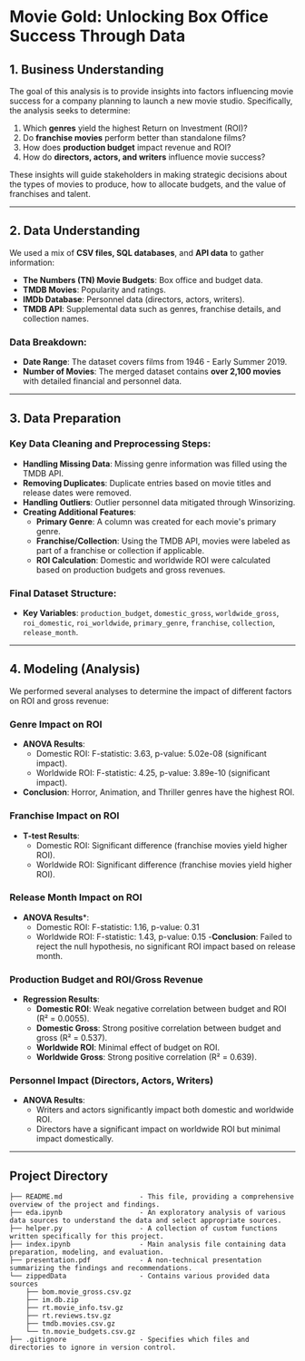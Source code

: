 # Movie Gold: Unlocking Box Office Success Through Data

## 1. Business Understanding
The goal of this analysis is to provide insights into factors influencing movie success for a company planning to launch a new movie studio. Specifically, the analysis seeks to determine:
1. Which **genres** yield the highest Return on Investment (ROI)?
2. Do **franchise movies** perform better than standalone films?
3. How does **production budget** impact revenue and ROI?
4. How do **directors, actors, and writers** influence movie success?

These insights will guide stakeholders in making strategic decisions about the types of movies to produce, how to allocate budgets, and the value of franchises and talent.

---

## 2. Data Understanding
We used a mix of **CSV files, SQL databases**, and **API data** to gather information:
- **The Numbers (TN) Movie Budgets**: Box office and budget data.
- **TMDB Movies**: Popularity and ratings.
- **IMDb Database**: Personnel data (directors, actors, writers).
- **TMDB API**: Supplemental data such as genres, franchise details, and collection names.

### Data Breakdown:
- **Date Range**: The dataset covers films from 1946 - Early Summer 2019.
- **Number of Movies**: The merged dataset contains **over 2,100 movies** with detailed financial and personnel data.

---

## 3. Data Preparation
### Key Data Cleaning and Preprocessing Steps:
- **Handling Missing Data**: Missing genre information was filled using the TMDB API.
- **Removing Duplicates**: Duplicate entries based on movie titles and release dates were removed.
- **Handling Outliers**: Outlier personnel data mitigated through Winsorizing.
- **Creating Additional Features**:
    - **Primary Genre**: A column was created for each movie's primary genre.
    - **Franchise/Collection**: Using the TMDB API, movies were labeled as part of a franchise or collection if applicable.
    - **ROI Calculation**: Domestic and worldwide ROI were calculated based on production budgets and gross revenues.

### Final Dataset Structure:
- **Key Variables**: `production_budget`, `domestic_gross`, `worldwide_gross`, `roi_domestic`, `roi_worldwide`, `primary_genre`, `franchise`, `collection`, `release_month`.

---

## 4. Modeling (Analysis)
We performed several analyses to determine the impact of different factors on ROI and gross revenue:

### Genre Impact on ROI
- **ANOVA Results**:
  - Domestic ROI: F-statistic: 3.63, p-value: 5.02e-08 (significant impact).
  - Worldwide ROI: F-statistic: 4.25, p-value: 3.89e-10 (significant impact).
- **Conclusion**: Horror, Animation, and Thriller genres have the highest ROI.

### Franchise Impact on ROI
- **T-test Results**:
  - Domestic ROI: Significant difference (franchise movies yield higher ROI).
  - Worldwide ROI: Significant difference (franchise movies yield higher ROI).

### Release Month Impact on ROI
- **ANOVA Results***:
  - Domestic ROI: F-statistic: 1.16, p-value: 0.31
  - Worldwide ROI: F-statistic: 1.43, p-value: 0.15
-**Conclusion**: Failed to reject the null hypothesis, no significant ROI impact based on release month.

### Production Budget and ROI/Gross Revenue
- **Regression Results**:
  - **Domestic ROI**: Weak negative correlation between budget and ROI (R² = 0.0055).
  - **Domestic Gross**: Strong positive correlation between budget and gross (R² = 0.537).
  - **Worldwide ROI**: Minimal effect of budget on ROI.
  - **Worldwide Gross**: Strong positive correlation (R² = 0.639).

### Personnel Impact (Directors, Actors, Writers)
- **ANOVA Results**:
  - Writers and actors significantly impact both domestic and worldwide ROI.
  - Directors have a significant impact on worldwide ROI but minimal impact domestically.

---

## Project Directory
```
├── README.md                   - This file, providing a comprehensive overview of the project and findings.
├── eda.ipynb                   - An exploratory analysis of various data sources to understand the data and select appropriate sources.
├── helper.py                   - A collection of custom functions written specifically for this project.
├── index.ipynb                 - Main analysis file containing data preparation, modeling, and evaluation.
├── presentation.pdf            - A non-technical presentation summarizing the findings and recommendations.
└── zippedData                  - Contains various provided data sources
    ├── bom.movie_gross.csv.gz
    ├── im.db.zip
    ├── rt.movie_info.tsv.gz
    ├── rt.reviews.tsv.gz
    ├── tmdb.movies.csv.gz
    └── tn.movie_budgets.csv.gz
├── .gitignore                  - Specifies which files and directories to ignore in version control.
```